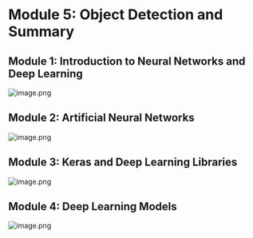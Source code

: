 

# Module 5: Object Detection and Summary
## Module 1: Introduction to Neural Networks and Deep Learning
![image.png](https://prod-files-secure.s3.us-west-2.amazonaws.com/03e82b26-cccb-4906-bb56-adabcbdc0655/a8d40bcb-c482-4026-8872-311e16b2dc63/image.png?X-Amz-Algorithm=AWS4-HMAC-SHA256&X-Amz-Content-Sha256=UNSIGNED-PAYLOAD&X-Amz-Credential=ASIAZI2LB466R325P5MI%2F20250130%2Fus-west-2%2Fs3%2Faws4_request&X-Amz-Date=20250130T023933Z&X-Amz-Expires=3600&X-Amz-Security-Token=IQoJb3JpZ2luX2VjEJL%2F%2F%2F%2F%2F%2F%2F%2F%2F%2FwEaCXVzLXdlc3QtMiJHMEUCIQCF52w8qcvuZzKaZrXoq%2BYZWi56lXWFXFOi660s5ZpkYAIgLSqUTalXrk4%2F3jWhXbpxtiaImmvgGHjRJITgjlIo0KgqiAQIm%2F%2F%2F%2F%2F%2F%2F%2F%2F%2F%2FARAAGgw2Mzc0MjMxODM4MDUiDBpKamyWNts1RrHDLSrcA9I3WfAa07WEfSET72NvSfhlz6rraoigZF8sMarJ8ILB21LMAsccVP3L5%2FnU3mPoydTTx1BzP5SFm2Hj2dSptDF9tMm6joOgCeAXS6OOfqe0NjahaOnA1abkhbp7zXCO%2BSSLcylce1%2FadSck8LgtPT0RkimV6For4y8Z7jr5GWRAqWec%2FqV2wWGecMzUIcQqDEXu0%2FvnThdGUDTy0LOoFe%2Bft%2FE5BM0UFrqXEalSIN9eewXLSCg94ezMYq%2B6YdUCPSYywLbLJqjqHgTgFrur%2FDYXA0Ld%2FSFAh50OEmKXwdaK4zTSqdWcqgPMBq1kLYyQtXJM45r5HYD2HVJMt71lpDING2NMtKtdOrLFfwHGDynoEuFOkDfAWcjg41DtKdosbe3GT48o%2FSATMaekDKMxjXgd%2B0RrHKEvGUapW1uwavfmpUqggGl3cOIGNPRArjbEf4O3%2FMWmE1V%2FPw0NDl%2BKQD%2FtygeHpQA8j9aputNd9xrjMAVfiqE43%2Fe9qy%2FBTFuTdmNPlHsUnt4A4ZnfdASkwqPK%2Fmp8pVBmPt02SZdHTKA8lFLjSh3BhndDm%2FOHT038F8IRAdfeIzfvdwTPOh%2FgH40DsFbyqpr1ixziteMrCoNsL2HkigUVKmX2DFV5MJmy67wGOqUBtgswmLzA63h6toOVAAfHgLcmTvlqTu5xkxk7t%2BTl1BSNZ1HbUGvWIzro3xgXxuXhHmC95ovLa1Y7Q3UasUDQxZvtl7ReAoxKMhN9ZXd6TauywpoS9wZmaPYTQDVfT2cJe1Nh61C2R3EpHEmuj1fFEh6bm2qqpLaqgG8%2FptQSDPsfk0nZ58ZU6J6cxhE1TQl%2BS961aOFVGBz8cYMceet5OD4LwuDO&X-Amz-Signature=b213a5aff2eb7267df0cfa33f0d7865584ff7912c0ae34173c9af3f20608cfe2&X-Amz-SignedHeaders=host&x-id=GetObject)
## Module 2: Artificial Neural Networks
![image.png](https://prod-files-secure.s3.us-west-2.amazonaws.com/03e82b26-cccb-4906-bb56-adabcbdc0655/5157ca89-62da-41d9-a98f-6432b71047a9/image.png?X-Amz-Algorithm=AWS4-HMAC-SHA256&X-Amz-Content-Sha256=UNSIGNED-PAYLOAD&X-Amz-Credential=ASIAZI2LB466R325P5MI%2F20250130%2Fus-west-2%2Fs3%2Faws4_request&X-Amz-Date=20250130T023933Z&X-Amz-Expires=3600&X-Amz-Security-Token=IQoJb3JpZ2luX2VjEJL%2F%2F%2F%2F%2F%2F%2F%2F%2F%2FwEaCXVzLXdlc3QtMiJHMEUCIQCF52w8qcvuZzKaZrXoq%2BYZWi56lXWFXFOi660s5ZpkYAIgLSqUTalXrk4%2F3jWhXbpxtiaImmvgGHjRJITgjlIo0KgqiAQIm%2F%2F%2F%2F%2F%2F%2F%2F%2F%2F%2FARAAGgw2Mzc0MjMxODM4MDUiDBpKamyWNts1RrHDLSrcA9I3WfAa07WEfSET72NvSfhlz6rraoigZF8sMarJ8ILB21LMAsccVP3L5%2FnU3mPoydTTx1BzP5SFm2Hj2dSptDF9tMm6joOgCeAXS6OOfqe0NjahaOnA1abkhbp7zXCO%2BSSLcylce1%2FadSck8LgtPT0RkimV6For4y8Z7jr5GWRAqWec%2FqV2wWGecMzUIcQqDEXu0%2FvnThdGUDTy0LOoFe%2Bft%2FE5BM0UFrqXEalSIN9eewXLSCg94ezMYq%2B6YdUCPSYywLbLJqjqHgTgFrur%2FDYXA0Ld%2FSFAh50OEmKXwdaK4zTSqdWcqgPMBq1kLYyQtXJM45r5HYD2HVJMt71lpDING2NMtKtdOrLFfwHGDynoEuFOkDfAWcjg41DtKdosbe3GT48o%2FSATMaekDKMxjXgd%2B0RrHKEvGUapW1uwavfmpUqggGl3cOIGNPRArjbEf4O3%2FMWmE1V%2FPw0NDl%2BKQD%2FtygeHpQA8j9aputNd9xrjMAVfiqE43%2Fe9qy%2FBTFuTdmNPlHsUnt4A4ZnfdASkwqPK%2Fmp8pVBmPt02SZdHTKA8lFLjSh3BhndDm%2FOHT038F8IRAdfeIzfvdwTPOh%2FgH40DsFbyqpr1ixziteMrCoNsL2HkigUVKmX2DFV5MJmy67wGOqUBtgswmLzA63h6toOVAAfHgLcmTvlqTu5xkxk7t%2BTl1BSNZ1HbUGvWIzro3xgXxuXhHmC95ovLa1Y7Q3UasUDQxZvtl7ReAoxKMhN9ZXd6TauywpoS9wZmaPYTQDVfT2cJe1Nh61C2R3EpHEmuj1fFEh6bm2qqpLaqgG8%2FptQSDPsfk0nZ58ZU6J6cxhE1TQl%2BS961aOFVGBz8cYMceet5OD4LwuDO&X-Amz-Signature=dad81e697d563c50153197bec6d236f0ece26537917849292dabe41ab0e19db6&X-Amz-SignedHeaders=host&x-id=GetObject)
## Module 3: Keras and Deep Learning Libraries
![image.png](https://prod-files-secure.s3.us-west-2.amazonaws.com/03e82b26-cccb-4906-bb56-adabcbdc0655/5089ce50-05f1-470d-ad42-42503bf1df5f/image.png?X-Amz-Algorithm=AWS4-HMAC-SHA256&X-Amz-Content-Sha256=UNSIGNED-PAYLOAD&X-Amz-Credential=ASIAZI2LB466R325P5MI%2F20250130%2Fus-west-2%2Fs3%2Faws4_request&X-Amz-Date=20250130T023933Z&X-Amz-Expires=3600&X-Amz-Security-Token=IQoJb3JpZ2luX2VjEJL%2F%2F%2F%2F%2F%2F%2F%2F%2F%2FwEaCXVzLXdlc3QtMiJHMEUCIQCF52w8qcvuZzKaZrXoq%2BYZWi56lXWFXFOi660s5ZpkYAIgLSqUTalXrk4%2F3jWhXbpxtiaImmvgGHjRJITgjlIo0KgqiAQIm%2F%2F%2F%2F%2F%2F%2F%2F%2F%2F%2FARAAGgw2Mzc0MjMxODM4MDUiDBpKamyWNts1RrHDLSrcA9I3WfAa07WEfSET72NvSfhlz6rraoigZF8sMarJ8ILB21LMAsccVP3L5%2FnU3mPoydTTx1BzP5SFm2Hj2dSptDF9tMm6joOgCeAXS6OOfqe0NjahaOnA1abkhbp7zXCO%2BSSLcylce1%2FadSck8LgtPT0RkimV6For4y8Z7jr5GWRAqWec%2FqV2wWGecMzUIcQqDEXu0%2FvnThdGUDTy0LOoFe%2Bft%2FE5BM0UFrqXEalSIN9eewXLSCg94ezMYq%2B6YdUCPSYywLbLJqjqHgTgFrur%2FDYXA0Ld%2FSFAh50OEmKXwdaK4zTSqdWcqgPMBq1kLYyQtXJM45r5HYD2HVJMt71lpDING2NMtKtdOrLFfwHGDynoEuFOkDfAWcjg41DtKdosbe3GT48o%2FSATMaekDKMxjXgd%2B0RrHKEvGUapW1uwavfmpUqggGl3cOIGNPRArjbEf4O3%2FMWmE1V%2FPw0NDl%2BKQD%2FtygeHpQA8j9aputNd9xrjMAVfiqE43%2Fe9qy%2FBTFuTdmNPlHsUnt4A4ZnfdASkwqPK%2Fmp8pVBmPt02SZdHTKA8lFLjSh3BhndDm%2FOHT038F8IRAdfeIzfvdwTPOh%2FgH40DsFbyqpr1ixziteMrCoNsL2HkigUVKmX2DFV5MJmy67wGOqUBtgswmLzA63h6toOVAAfHgLcmTvlqTu5xkxk7t%2BTl1BSNZ1HbUGvWIzro3xgXxuXhHmC95ovLa1Y7Q3UasUDQxZvtl7ReAoxKMhN9ZXd6TauywpoS9wZmaPYTQDVfT2cJe1Nh61C2R3EpHEmuj1fFEh6bm2qqpLaqgG8%2FptQSDPsfk0nZ58ZU6J6cxhE1TQl%2BS961aOFVGBz8cYMceet5OD4LwuDO&X-Amz-Signature=be95ed16517c858f50b32fe2f454e288a28129ce97cebfe5bb98fd2188963b3b&X-Amz-SignedHeaders=host&x-id=GetObject)
## Module 4: Deep Learning Models
![image.png](https://prod-files-secure.s3.us-west-2.amazonaws.com/03e82b26-cccb-4906-bb56-adabcbdc0655/4e22fcb0-cfbc-4d28-b961-b9b8fde071f0/image.png?X-Amz-Algorithm=AWS4-HMAC-SHA256&X-Amz-Content-Sha256=UNSIGNED-PAYLOAD&X-Amz-Credential=ASIAZI2LB466R325P5MI%2F20250130%2Fus-west-2%2Fs3%2Faws4_request&X-Amz-Date=20250130T023933Z&X-Amz-Expires=3600&X-Amz-Security-Token=IQoJb3JpZ2luX2VjEJL%2F%2F%2F%2F%2F%2F%2F%2F%2F%2FwEaCXVzLXdlc3QtMiJHMEUCIQCF52w8qcvuZzKaZrXoq%2BYZWi56lXWFXFOi660s5ZpkYAIgLSqUTalXrk4%2F3jWhXbpxtiaImmvgGHjRJITgjlIo0KgqiAQIm%2F%2F%2F%2F%2F%2F%2F%2F%2F%2F%2FARAAGgw2Mzc0MjMxODM4MDUiDBpKamyWNts1RrHDLSrcA9I3WfAa07WEfSET72NvSfhlz6rraoigZF8sMarJ8ILB21LMAsccVP3L5%2FnU3mPoydTTx1BzP5SFm2Hj2dSptDF9tMm6joOgCeAXS6OOfqe0NjahaOnA1abkhbp7zXCO%2BSSLcylce1%2FadSck8LgtPT0RkimV6For4y8Z7jr5GWRAqWec%2FqV2wWGecMzUIcQqDEXu0%2FvnThdGUDTy0LOoFe%2Bft%2FE5BM0UFrqXEalSIN9eewXLSCg94ezMYq%2B6YdUCPSYywLbLJqjqHgTgFrur%2FDYXA0Ld%2FSFAh50OEmKXwdaK4zTSqdWcqgPMBq1kLYyQtXJM45r5HYD2HVJMt71lpDING2NMtKtdOrLFfwHGDynoEuFOkDfAWcjg41DtKdosbe3GT48o%2FSATMaekDKMxjXgd%2B0RrHKEvGUapW1uwavfmpUqggGl3cOIGNPRArjbEf4O3%2FMWmE1V%2FPw0NDl%2BKQD%2FtygeHpQA8j9aputNd9xrjMAVfiqE43%2Fe9qy%2FBTFuTdmNPlHsUnt4A4ZnfdASkwqPK%2Fmp8pVBmPt02SZdHTKA8lFLjSh3BhndDm%2FOHT038F8IRAdfeIzfvdwTPOh%2FgH40DsFbyqpr1ixziteMrCoNsL2HkigUVKmX2DFV5MJmy67wGOqUBtgswmLzA63h6toOVAAfHgLcmTvlqTu5xkxk7t%2BTl1BSNZ1HbUGvWIzro3xgXxuXhHmC95ovLa1Y7Q3UasUDQxZvtl7ReAoxKMhN9ZXd6TauywpoS9wZmaPYTQDVfT2cJe1Nh61C2R3EpHEmuj1fFEh6bm2qqpLaqgG8%2FptQSDPsfk0nZ58ZU6J6cxhE1TQl%2BS961aOFVGBz8cYMceet5OD4LwuDO&X-Amz-Signature=89242c127b8a20a26f32074f2a02503445a25baa495d87cee1709ff9b1d66cc5&X-Amz-SignedHeaders=host&x-id=GetObject)